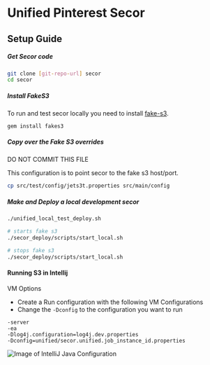 # Unified Pinterest Secor

## Setup Guide

##### Get Secor code
```sh
git clone [git-repo-url] secor
cd secor
```

##### Install FakeS3
To run and test secor locally you need to install [fake-s3](https://github.com/jubos/fake-s3).

`gem install fakes3`

##### Copy over the Fake S3 overrides
<aside class="notice">DO NOT COMMIT THIS FILE</aside>

This configuration is to point secor to the fake s3 host/port.
```sh
cp src/test/config/jets3t.properties src/main/config
```

##### Make and Deploy a local development secor
```sh
./unified_local_test_deploy.sh

# starts fake s3
./secor_deploy/scripts/start_local.sh

# stops fake s3
./secor_deploy/scripts/start_local.sh
```

#### Running S3 in Intellij

VM Options
 - Create a Run configuration with the following VM Configurations
 - Change the `-Dconfig` to the configuration you want to run
 ```
-server
-ea
-Dlog4j.configuration=log4j.dev.properties
-Dconfig=unified/secor.unified.job_instance_id.properties
```
![Image of IntelliJ Java Configuration](https://github.com/Unified/secor_pinterest/blob/feature/UIP-1087_csv_writer/secor_pinterest_idea.png?raw=true)
